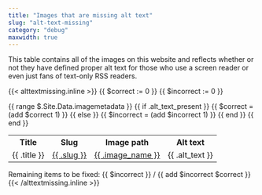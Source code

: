 ```yaml
---
title: "Images that are missing alt text"
slug: "alt-text-missing"
category: "debug"
maxwidth: true
---
```


This table contains all of the images on this website and reflects whether or not they have defined proper alt text for those who use a screen reader or even just fans of text-only RSS readers.

{{< alttextmissing.inline >}}
{{ $correct := 0 }}
{{ $incorrect := 0 }}
<table>
  <tr>
    <th>Title</th>
    <th>Slug</th>
    <th>Image path</th>
    <th>Alt text</th>
  </tr>
  {{ range $.Site.Data.imagemetadata }}
    {{ if .alt_text_present }}
      {{ $correct = (add $correct 1) }}
    {{ else }}
      {{ $incorrect = (add $incorrect 1) }}
    {{ end }}
    <tr style="background-color: {{ if .alt_text_present }}lightgreen{{ else }}lightpink{{ end }}">
      <td>{{ .title }}</td>
      <td><a href="{{ .post_path }}">{{ .slug }}</a></td>
      <td><a href='{{ if in .image_name "://" }}{{ .image_name }}{{ else }}{{ .image_path }}{{ end }}'>{{ .image_name }}</a></td>
      <td>{{ .alt_text }}</td>
    </tr>
  {{ end }}
</table>
Remaining items to be fixed: {{ $incorrect }} / {{ add $incorrect $correct }}
{{< /alttextmissing.inline >}}